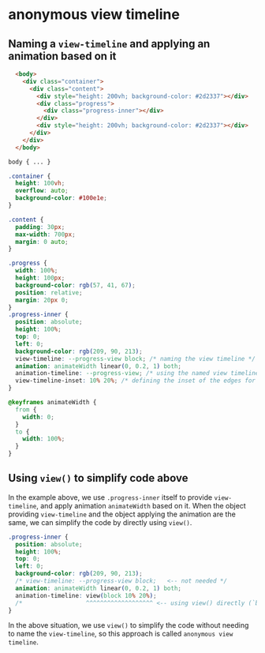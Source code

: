 # anonymous view timeline

## Naming a `view-timeline` and applying an animation based on it

```html
  <body>
    <div class="container">
      <div class="content">
        <div style="height: 200vh; background-color: #2d2337"></div>
        <div class="progress">
          <div class="progress-inner"></div>
        </div>
        <div style="height: 200vh; background-color: #2d2337"></div>
      </div>
    </div>
  </body>
```

```css
body { ... }

.container {
  height: 100vh;
  overflow: auto;
  background-color: #100e1e;
}

.content {
  padding: 30px;
  max-width: 700px;
  margin: 0 auto;
}

.progress {
  width: 100%;
  height: 100px;
  background-color: rgb(57, 41, 67);
  position: relative;
  margin: 20px 0;
}
.progress-inner {
  position: absolute;
  height: 100%;
  top: 0;
  left: 0;
  background-color: rgb(209, 90, 213);
  view-timeline: --progress-view block; /* naming the view timeline */
  animation: animateWidth linear(0, 0.2, 1) both;
  animation-timeline: --progress-view; /* using the named view timeline */
  view-timeline-inset: 10% 20%; /* defining the inset of the edges for the view timeline */
}

@keyframes animateWidth {
  from {
    width: 0;
  }
  to {
    width: 100%;
  }
}
```

## Using `view()` to simplify code above

In the example above, we use `.progress-inner` itself to provide `view-timeline`, and apply animation `animateWidth` based on it. When the object providing `view-timeline` and the object applying the animation are the same, we can simplify the code by directly using `view()`.

```css
.progress-inner {
  position: absolute;
  height: 100%;
  top: 0;
  left: 0;
  background-color: rgb(209, 90, 213);
  /* view-timeline: --progress-view block;   <-- not needed */
  animation: animateWidth linear(0, 0.2, 1) both;
  animation-timeline: view(block 10% 20%);
  /*                  ^^^^^^^^^^^^^^^^^^^ <-- using view() directly (`block` can be omitted) */
}
```

In the above situation, we use `view()` to simplify the code without needing to name the `view-timeline`, so this approach is called `anonymous view timeline`.
